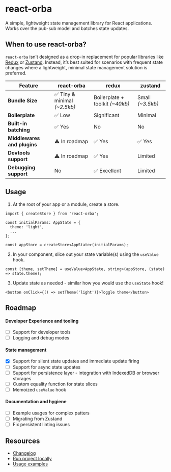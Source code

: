 # react-orba

A simple, lightweight state management library for React applications. Works over the pub-sub model
and batches state updates.

## When to use react-orba?

`react-orba` isn’t designed as a drop-in replacement for popular libraries like
[Redux](https://redux.js.org/) or [Zustand](https://github.com/pmndrs/zustand). Instead, it’s best
suited for scenarios with frequent state changes where a lightweight, minimal state management
solution is preferred.

| Feature                     | react-orba                   | redux                           | zustand          |
| --------------------------- | ---------------------------- | ------------------------------- | ---------------- |
| **Bundle Size**             | ✅ Tiny & minimal _(~2.5kb)_ | Boilerplate + toolkit _(~40kb)_ | Small _(~3.5kb)_ |
| **Boilerplate**             | ✅ Low                       | Significant                     | Minimal          |
| **Built-in batching**       | ✅ Yes                       | No                              | No               |
| **Middlewares and plugins** | ⚠️ In roadmap                | ✅ Yes                          | ✅ Yes           |
| **Devtools support**        | ⚠️ In roadmap                | ✅ Yes                          | Limited          |
| **Debugging support**       | No                           | ✅ Excellent                    | Limited          |

## Usage

1. At the root of your app or a module, create a store.

```tsx
import { createStore } from 'react-orba';

const initialParams: AppState = {
  theme: 'light',
  ...
};

const appStore = createStore<AppState>(initialParams);
```

2. In your component, slice out your state variable(s) using the `useValue` hook.

```tsx
const [theme, setTheme] = useValue<AppState, string>(appStore, (state) => state.theme);
```

3. Update state as needed - similar how you would use the `useState` hook!

```tsx
<button onClick={() => setTheme('light')}>Toggle theme</button>
```

## Roadmap

#### Developer Experience and tooling

- [ ] Support for developer tools
- [ ] Logging and debug modes

#### State management

- [x] Support for silent state updates and immediate update firing
- [ ] Support for async state updates
- [ ] Support for persistence layer - integration with IndexedDB or browser storages
- [ ] Custom equality function for state slices
- [ ] Memoized `useValue` hook

#### Documentation and hygiene

- [ ] Example usages for complex patters
- [ ] Migrating from Zustand
- [ ] Fix persistent linting issues

## Resources

- [Changelog](https://github.com/yatish1606/react-orba/blob/main/CHANGELOG.md)
- [Run project locally](https://github.com/yatish1606/react-orba/blob/main/LOCAL_SETUP.md)
- [Usage examples](https://github.com/yatish1606/react-orba/blob/main/EXAMPLES.md)
